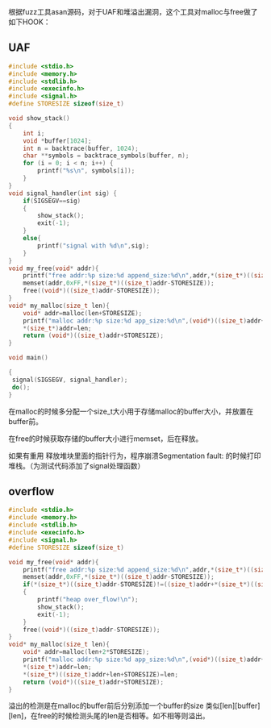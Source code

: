 根据fuzz工具asan源码，对于UAF和堆溢出漏洞，这个工具对malloc与free做了如下HOOK：

## UAF

```c
#include <stdio.h>
#include <memory.h>
#include <stdlib.h>
#include <execinfo.h>
#include <signal.h>
#define STORESIZE sizeof(size_t)

void show_stack()
{
    int i;
    void *buffer[1024];
    int n = backtrace(buffer, 1024);
    char **symbols = backtrace_symbols(buffer, n);
    for (i = 0; i < n; i++) {
        printf("%s\n", symbols[i]);
    }
}
void signal_handler(int sig) {
    if(SIGSEGV==sig)
    {
        show_stack();
        exit(-1);
    }
    else{
        printf("signal with %d\n",sig);
    }
}
void my_free(void* addr){
    printf("free addr:%p size:%d append_size:%d\n",addr,*(size_t*)((size_t)addr-STORESIZE),STORESIZE);
    memset(addr,0xFF,*(size_t*)((size_t)addr-STORESIZE));
    free((void*)((size_t)addr-STORESIZE));
}
void* my_malloc(size_t len){
    void* addr=malloc(len+STORESIZE);
    printf("malloc addr:%p size:%d app_size:%d\n",(void*)((size_t)addr+STORESIZE),len,STORESIZE);
    *(size_t*)addr=len;
    return (void*)((size_t)addr+STORESIZE);
}

void main()

{
 signal(SIGSEGV, signal_handler);
 do();
}

```

在malloc的时候多分配一个size_t大小用于存储malloc的buffer大小，并放置在buffer前。

在free的时候获取存储的buffer大小进行memset，后在释放。

如果有重用 释放堆块里面的指针行为，程序崩溃Segmentation fault: 的时候打印堆栈。（为测试代码添加了signal处理函数）

## overflow

```c
#include <stdio.h>
#include <memory.h>
#include <stdlib.h>
#include <execinfo.h>
#include <signal.h>
#define STORESIZE sizeof(size_t)

void my_free(void* addr){
    printf("free addr:%p size:%d append_size:%d\n",addr,*(size_t*)((size_t)addr-STORESIZE),2*STORESIZE);
    memset(addr,0xFF,*(size_t*)((size_t)addr-STORESIZE));
    if(*(size_t*)((size_t)addr-STORESIZE)!=((size_t)addr+*(size_t*)((size_t)addr-STORESIZE)))
    {
        printf("heap over_flow!\n");
        show_stack();
        exit(-1);
    }
    free((void*)((size_t)addr-STORESIZE));
}
void* my_malloc(size_t len){
    void* addr=malloc(len+2*STORESIZE);
    printf("malloc addr:%p size:%d app_size:%d\n",(void*)((size_t)addr+STORESIZE),len,2*STORESIZE);
    *(size_t*)addr=len;
    *(size_t*)((size_t)addr+len+STORESIZE)=len;
    return (void*)((size_t)addr+STORESIZE);
}

```

溢出的检测是在malloc的buffer前后分别添加一个buffer的size 类似[len][buffer][len]，在free的时候检测头尾的len是否相等。如不相等则溢出。
